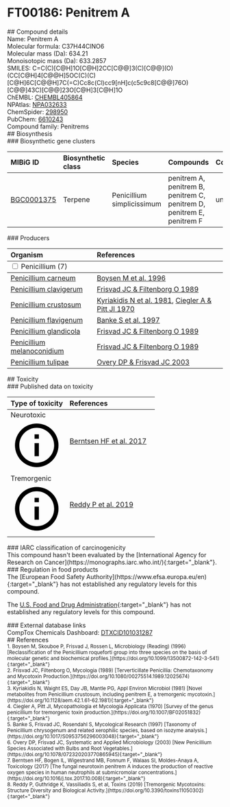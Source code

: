 
# FT00186: Penitrem A
<div class="molecule_image" style="float:left">
<img data-smiles= C=C(C)[C@H]1O[C@H]2CC[C@@]3(C)[C@@](O)(CC[C@H]4[C@@H]5OC(C)(C)[C@H]6C[C@@H]7C(=C)CC8=C(Cl)C=C9NC(=C5C9=C8[C@@]76O)[C@@]43C)[C@@]23O[C@H]3[C@H]1O data-smiles-options="{ 'width': 350, 'height': 350 }" />
</div>
## Compound details
<div style="overflow:hidden">
Name: Penitrem A<br>
Molecular formula: C37H44ClNO6<br>
Molecular mass (Da): 634.21<br>
Monoisotopic mass (Da): 633.2857<br>
<div class="break_all">
SMILES: C=C(C)[C@H]1O[C@H]2CC[C@@]3(C)[C@@](O)(CC[C@H]4[C@@H]5OC(C)(C)[C@H]6C[C@@H]7C(=C)Cc8c(Cl)cc9[nH]c(c5c9c8[C@@]76O)[C@@]43C)[C@@]23O[C@H]3[C@H]1O<br>
</div>
        ChEMBL: <a href=https://www.ebi.ac.uk/chembl/compound_report_card/CHEMBL405864 target="_blank">CHEMBL405864</a><br>
        NPAtlas: <a href=https://www.npatlas.org/explore/compounds/NPA032633 target="_blank">NPA032633</a><br>
        ChemSpider: <a href=https://www.chemspider.com/Chemical-Structure.298950.html target="_blank">298950</a><br>
        PubChem: <a href=https://pubchem.ncbi.nlm.nih.gov/compound/6610243 target="_blank">6610243</a><br>
    Compound family: Penitrems<br>
</div>

<div markdown="block" class="section">
## Biosynthesis
<div markdown="block" class="subsection">
### Biosynthetic gene clusters
<table>
<thead>
<tr>
<th style="text-align: left;" role="columnheader" data-sort-default>MIBiG ID</th>
<th style="text-align: left;" role="columnheader">Biosynthetic class</th>
<th style="text-align: left;" role="columnheader">Species</th>
<th style="text-align: left;" role="columnheader">Compounds</th>
<th style="text-align: left;" role="columnheader">Complete</th>
<th style="text-align: left;" role="columnheader">Minimal entry</th>
</tr>
</thead>
<tbody>
        <tr>
        <td style="text-align: left;"><a href="https://mibig.secondarymetabolites.org/repository/BGC0001375" target="_blank">BGC0001375</a></td>
        <td style="text-align: left;">Terpene</td>
        <td style="text-align: left;">Penicillium simplicissimum</td>
        <td style="text-align: left;">penitrem A, penitrem B, penitrem C, penitrem D, penitrem E, penitrem F</td>
        <td style="text-align: left;">unknown</td>
        <td style="text-align: left;">True</td>
        </tr>
</tbody>
</table>
</div>

<div markdown="block" class="subsection">
### Producers
<table>
<thead>
<tr>
<th style="text-align: left;" role="columnheader" width="40%" data-sort-default>Organism</th>
<th style="text-align: left;" role="columnheader" width="60%">References</th>
</tr>
</thead>
        <tbody class="header">
        <tr>
        <td style="text-align: left;" colspan="2">
        <input type="checkbox" data-toggle="toggle" id=Penicillium>
        <label for=Penicillium>Penicillium (7)</label>
        </td>
        </tr>
        </tbody>
        <tbody class="hide">
                <tr>
                <td style="text-align: left;"><a href="https://www.ncbi.nlm.nih.gov/Taxonomy/Browser/wwwtax.cgi?mode=Info&id=47248" target="_blank">Penicillium carneum</a></td>
                <td style="text-align: left;"><a href="#REF00255">Boysen M et al. 1996</a></td>
                </tr>
                <tr>
                <td style="text-align: left;"><a href="https://www.ncbi.nlm.nih.gov/Taxonomy/Browser/wwwtax.cgi?mode=Info&id=29841" target="_blank">Penicillium clavigerum</a></td>
                <td style="text-align: left;"><a href="#REF00083">Frisvad JC &amp; Filtenborg O 1989</a></td>
                </tr>
                <tr>
                <td style="text-align: left;"><a href="https://www.ncbi.nlm.nih.gov/Taxonomy/Browser/wwwtax.cgi?mode=Info&id=36656" target="_blank">Penicillium crustosum</a></td>
                <td style="text-align: left;"><a href="#REF00390">Kyriakidis N et al. 1981</a>, <a href="#REF00258">Ciegler A &amp; Pitt JI 1970</a></td>
                </tr>
                <tr>
                <td style="text-align: left;"><a href="https://www.ncbi.nlm.nih.gov/Taxonomy/Browser/wwwtax.cgi?mode=Info&id=254877" target="_blank">Penicillium flavigenum</a></td>
                <td style="text-align: left;"><a href="#REF00259">Banke S et al. 1997</a></td>
                </tr>
                <tr>
                <td style="text-align: left;"><a href="https://www.ncbi.nlm.nih.gov/Taxonomy/Browser/wwwtax.cgi?mode=Info&id=197659" target="_blank">Penicillium glandicola</a></td>
                <td style="text-align: left;"><a href="#REF00083">Frisvad JC &amp; Filtenborg O 1989</a></td>
                </tr>
                <tr>
                <td style="text-align: left;"><a href="https://www.ncbi.nlm.nih.gov/Taxonomy/Browser/wwwtax.cgi?mode=Info&id=60168" target="_blank">Penicillium melanoconidium</a></td>
                <td style="text-align: left;"><a href="#REF00083">Frisvad JC &amp; Filtenborg O 1989</a></td>
                </tr>
                <tr>
                <td style="text-align: left;"><a href="https://www.ncbi.nlm.nih.gov/Taxonomy/Browser/wwwtax.cgi?mode=Info&id=293383" target="_blank">Penicillium tulipae</a></td>
                <td style="text-align: left;"><a href="#REF00248">Overy DP &amp; Frisvad JC 2003</a></td>
                </tr>
        </tbody>
</table>
</div>
</div>

<div markdown="block" class="section">
## Toxicity
<div markdown="block" class="subsection">
### Published data on toxicity
<table>
<thead>
<tr>
<th style="text-align: left;" role="columnheader" width="40%" data-sort-default>Type of toxicity</th>
<th style="text-align: left;" role="columnheader" width="60%">References</th>
</tr>
</thead>
<tbody>
<tr>
<td style="text-align: left;">Neurotoxic <span class="twemoji" title="Toxic to the central and/or peripheral nervous system"><svg xmlns="http://www.w3.org/2000/svg" viewBox="0 0 24 24"><path d="M11 9h2V7h-2m1 13c-4.41 0-8-3.59-8-8s3.59-8 8-8 8 3.59 8 8-3.59 8-8 8m0-18A10 10 0 0 0 2 12a10 10 0 0 0 10 10 10 10 0 0 0 10-10A10 10 0 0 0 12 2m-1 15h2v-6h-2v6Z"></path></svg></span></td>
<td style="text-align: left;"><a href="#REF00145">Berntsen HF et al. 2017</a></td>
</tr>
<tr>
<td style="text-align: left;">Tremorgenic <span class="twemoji" title="Induces tremors"><svg xmlns="http://www.w3.org/2000/svg" viewBox="0 0 24 24"><path d="M11 9h2V7h-2m1 13c-4.41 0-8-3.59-8-8s3.59-8 8-8 8 3.59 8 8-3.59 8-8 8m0-18A10 10 0 0 0 2 12a10 10 0 0 0 10 10 10 10 0 0 0 10-10A10 10 0 0 0 12 2m-1 15h2v-6h-2v6Z"></path></svg></span></td>
<td style="text-align: left;"><a href="#REF00124">Reddy P et al. 2019</a></td>
</tr>
</tbody>
</table>
</div>

<div markdown="block" class="subsection">
### IARC classification of carcinogenicity
<div markdown="block" class="indented_block">
This compound hasn't been evaluated by the [International Agency for Research on Cancer](https://monographs.iarc.who.int/){:target="_blank"}.<br>
</div>
</div>

<div markdown="block" class="subsection">
### Regulation in food products
<div markdown="block" class="indented_block">
The [European Food Safety Authority](https://www.efsa.europa.eu/en){:target="_blank"} has not established any regulatory levels for this compound. <br>

The [U.S. Food and Drug Administration](https://www.fda.gov/){:target="_blank"} has not established any regulatory levels for this compound. <br>

</div>
</div>

<div markdown="block" class="subsection">
### External database links
<div markdown="block" class="indented_block">
CompTox Chemicals Dashboard: <a href=https://comptox.epa.gov/dashboard/chemical/details/DTXCID101031287 target="_blank">DTXCID101031287</a><br>
</div>
</div>
</div>

<div markdown="block" class="section">
## References
<div markdown="block" style="font-size: smaller;">
<span id=REF00255>
1. Boysen M, Skouboe P, Frisvad J, Rossen L, Microbiology (Reading) (1996) [Reclassification of the Penicillium roqueforti group into three species on the basis of molecular genetic and biochemical profiles.](https://doi.org/10.1099/13500872-142-3-541){:target="_blank"}<br>
</span>

<span id=REF00083>
2. Frisvad JC, Filtenborg O, Mycologia (1989) [Terverticillate Penicillia: Chemotaxonomy and Mycotoxin Production.](https://doi.org/10.1080/00275514.1989.12025674){:target="_blank"}<br>
</span>

<span id=REF00390>
3. Kyriakidis N, Waight ES, Day JB, Mantle PG, Appl Environ Microbiol (1981) [Novel metabolites from Penicillium crustosum, including penitrem E, a tremorgenic mycotoxin.](https://doi.org/10.1128/aem.42.1.61-62.1981){:target="_blank"}<br>
</span>

<span id=REF00258>
4. Ciegler A, Pitt JI, Mycopathologia et Mycologia Applicata (1970) [Survey of the genus penicillium for tremorgenic toxin production.](https://doi.org/10.1007/BF02051832){:target="_blank"}<br>
</span>

<span id=REF00259>
5. Banke S, Frisvad JC, Rosendahl S, Mycological Research (1997) [Taxonomy of Penicillium chrysogenum and related xerophilic species, based on isozyme analysis.](https://doi.org/10.1017/S0953756296003048){:target="_blank"}<br>
</span>

<span id=REF00248>
6. Overy DP, Frisvad JC, Systematic and Applied Microbiology (2003) [New Penicillium Species Associated with Bulbs and Root Vegetables.](https://doi.org/10.1078/072320203770865945){:target="_blank"}<br>
</span>

<span id=REF00145>
7. Berntsen HF, Bogen IL, Wigestrand MB, Fonnum F, Walaas SI, Moldes-Anaya A, Toxicology (2017) [The fungal neurotoxin penitrem A induces the production of reactive oxygen species in human neutrophils at submicromolar concentrations.](https://doi.org/10.1016/j.tox.2017.10.008){:target="_blank"}<br>
</span>

<span id=REF00124>
8. Reddy P, Guthridge K, Vassiliadis S, et al, Toxins (2019) [Tremorgenic Mycotoxins: Structure Diversity and Biological Activity.](https://doi.org/10.3390/toxins11050302){:target="_blank"}<br>
</span>

</div>
</div>

<script type="text/javascript" src="https://unpkg.com/smiles-drawer@2.0.1/dist/smiles-drawer.min.js"></script>
<script>
    SmiDrawer.apply();
</script>